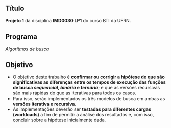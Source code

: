 Título
-
**Projeto 1** da disciplina **IMD0030 LP1** do curso BTI da UFRN.

Programa
-
_Algoritmos de busca_

Objetivo
-
- O objetivo deste trabalho é **confirmar ou corrigir a hipótese de que são significativas as diferenças entre os tempos de execução das funções de busca _sequencial_, _binária_ e _ternária_**; e que as versões recursivas são mais rápidas do que as iterativas para todos os casos. 
- Para isso, serão implementados os três modelos de busca em ambas as **versões iterativa e recursiva**. 
- As implementações deverão ser **testadas para diferentes cargas (workloads)** a fim de permitir a análise dos resultados e, com isso, concluir sobre a hipótese inicialmente dada.

